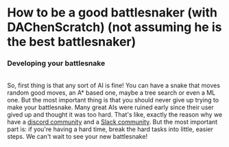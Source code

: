 # How to be a good battlesnaker (with DAChenScratch) (not assuming he is the best battlesnaker)
<h3>Developing your battlesnake</h3>
<br>
So, first thing is that any sort of AI is fine! You can have a snake that moves random good moves, an A* based one, maybe a tree search or even a ML one. But the most important thing is that you should never give up trying to make your battlesnake. Many great AIs were ruined early since their user gived up and thought it was too hard. That's like, exactly the reason why we have a <a href="https://discord.com/invite/BYubeHQ">discord community</a> and a <a href="https://app.slack.com/client/T0E9FQAAE/CUK6WHK16">Slack community</a>. But the most important part is: if you're having a hard time, break the hard tasks into little, easier steps. We can't wait to see your new battlesnake!
